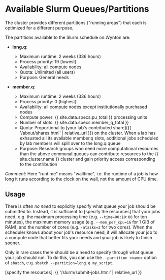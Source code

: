 # Available Slurm Queues/Partitions

The cluster provides different partitions ("running areas") that each is optimized for a different purpose.

The partitions available to the Slurm schedule on Wynton are:

* **long.q**:
  - Maximum runtime: 2 weeks (336 hours)
  - Process priority: 19 (lowest)
  - Availability: all compute nodes
  - Quota: Unlimited (all users)
  - Purpose: General needs

* **member.q**:
  - Maximum runtime: 2 weeks (336 hours)
  - Process priority: 0 (highest)
  - Availability: all compute nodes except institutionally purchased nodes
  - Compute power: {{ site.data.specs.pu_total }} processing units
  - Number of slots: {{ site.data.specs.member_q_total }}
  - Quota: Proportional to [your lab's contributed share]({{ '/about/shares.html' | relative_url }}) on the cluster.  When a lab has exhausted all its available member.q slots, additional jobs scheduled by lab members will spill over to the long.q queue
  - Purpose: Research groups who need more computational resources than the above communal queues can contribute resources to the {{ site.cluster.name }} cluster and gain priority access corresponding to the contribution

_Comment_: Here "runtime" means "walltime", i.e. the runtime of a job is how long it runs according to the clock on the wall, not the amount of CPU time.


## Usage

There is often _no need_ to explicitly specify what queue your job should be submitted to.  Instead, it is sufficient to [specify the resources] that your jobs need, e.g. the maximum processing time (e.g. `--time=00:10:00` for ten minutes), the maximum memory usage (e.g. `--mem_per_cpu=1G` for 1 GiB of RAM), and the number of cores (e.g. `-ntasks=2` for two cores).  When the scheduler knows about your job's resource need, it will allocate your job to a compute node that better fits your needs and your job is likely to finish sooner.

Only in rare cases there should be a need to specify through what queue your job should run.  To do this, you can use the `--partition <name>` option of `sbatch`, e.g. `sbatch --partition=long.q my_script`.



[steering committee]: http://wynton.ucsf.edu/
[specify the resources]: {{ '/slurm/submit-jobs.html' | relative_url }}

<!--
NOTES:

To list available partitions and their status, do:

    sinfo 
-->
